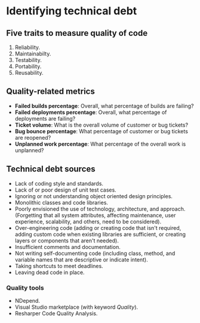 # Identifying technical debt
## Five traits to measure quality of code

1. Reliability.
2. Maintainabilty.
3. Testability.
4. Portability.
5. Reusability.

## Quality-related metrics
- **Failed builds percentage**: Overall, what percentage of builds are failing?
- **Failed deployments percentage**: Overall, what percentage of deployments are failing?
- **Ticket volume**: What is the overall volume of customer or bug tickets?
- **Bug bounce percentage**: What percentage of customer or bug tickets are reopened?
- **Unplanned work percentage**: What percentage of the overall work is unplanned?

## Technical debt sources
- Lack of coding style and standards.
- Lack of or poor design of unit test cases.
- Ignoring or not understanding object oriented design principles.
- Monolithic classes and code libraries.
- Poorly envisioned the use of technology, architecture, and approach. (Forgetting that all system attributes, affecting maintenance, user experience, scalability, and others, need to be considered).
- Over-engineering code (adding or creating code that isn't required, adding custom code when existing libraries are sufficient, or creating layers or components that aren't needed).
- Insufficient comments and documentation.
- Not writing self-documenting code (including class, method, and variable names that are descriptive or indicate intent).
- Taking shortcuts to meet deadlines.
- Leaving dead code in place.

### Quality tools
- NDepend.
- Visual Studio marketplace (with keyword *Quality*).
- Resharper Code Quality Analysis.